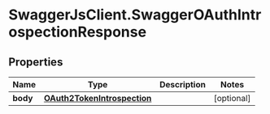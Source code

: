 # SwaggerJsClient.SwaggerOAuthIntrospectionResponse

## Properties
Name | Type | Description | Notes
------------ | ------------- | ------------- | -------------
**body** | [**OAuth2TokenIntrospection**](OAuth2TokenIntrospection.md) |  | [optional] 


